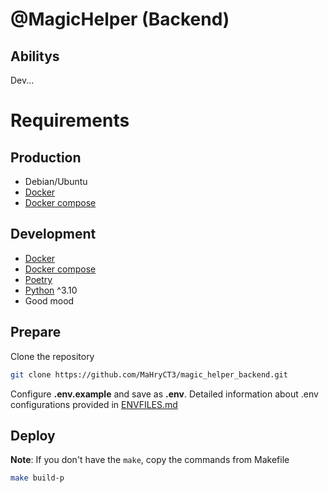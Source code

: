 # @MagicHelper (Backend)


## Abilitys
Dev...
# Requirements
## Production
* Debian/Ubuntu
* [Docker](https://docs.docker.com/engine/install/)
* [Docker compose](https://docs.docker.com/compose/install/)
## Development
* [Docker](https://docs.docker.com/engine/install/)
* [Docker compose](https://docs.docker.com/compose/install/)
* [Poetry](https://python-poetry.org/)
* [Python](https://www.python.org/downloads/) ^3.10
* Good mood
## Prepare 
Clone the repository

```bash
git clone https://github.com/MaHryCT3/magic_helper_backend.git
```
Configure **.env.example** and save as **.env**. Detailed information about .env configurations provided in [ENVFILES.md](https://github.com/MaHryCT3/magic_helper_backend/blob/master/ENVFILES.md)

## Deploy

**Note**: If you don't have the `make`, copy the commands from Makefile

```bash
make build-p
```
